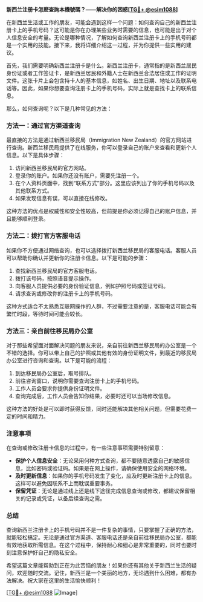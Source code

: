 **新西兰注册卡怎麽查詢本機號碼？——解决你的困惑[[TG💪+ @esim1088](https://t.me/s/esim1088)]**

在新西兰生活或工作的朋友，可能会遇到这样一个问题：如何查询自己的新西兰注册卡上的手机号码？这可能是你在办理某些业务时需要的信息，也可能是出于对个人信息安全的考量。无论是哪种情况，了解如何查询新西兰注册卡上的手机号码都是一个实用的技能。接下来，我将详细介绍这一过程，并为你提供一些实用的建议。

首先，我们需要明确新西兰注册卡是什么。新西兰注册卡，通常指的是新西兰居民身份证或者工作签证卡，是新西兰居民和外籍人士在新西兰合法居住或工作的证明文件。这张卡片上会包含持卡人的基本信息，如姓名、出生日期、地址以及联系电话等。因此，如果你想要查询注册卡上的手机号码，实际上就是查找卡上的联系信息。

那么，如何查询呢？以下是几种常见的方法：

### 方法一：通过官方渠道查询

最直接的方法是通过新西兰移民局（Immigration New Zealand）的官方网站进行查询。新西兰移民局提供了在线服务，你可以登录自己的账户来查看和更新个人信息。以下是具体步骤：

1. 访问新西兰移民局的官方网站。
2. 登录你的账户。如果你还没有账户，需要先注册一个。
3. 在个人资料页面中，找到“联系方式”部分。这里应该列出了你的手机号码以及其他联系方式。
4. 如果发现信息有误，可以直接在线修改。

这种方法的优点是权威性和安全性较高，但前提是你必须记得自己的账户信息，并且能够顺利登录。

### 方法二：拨打官方客服电话

如果你不方便通过网络查询，也可以选择拨打新西兰移民局的客服电话。客服人员可以帮助你确认并更新你的注册卡信息。以下是可能的步骤：

1. 查找新西兰移民局的官方客服电话。
2. 拨打该号码，按照语音提示操作。
3. 向客服人员提供必要的身份验证信息，例如护照号码或签证号码。
4. 请求查询或修改你的注册卡上的手机号码。

这种方式适合不太熟悉互联网操作的人群，不过需要注意的是，客服电话可能会有繁忙时段，等待时间可能会较长。

### 方法三：亲自前往移民局办公室

对于那些希望面对面解决问题的朋友来说，亲自前往新西兰移民局的办公室是一个不错的选择。你可以带上自己的护照或其他有效的身份证明文件，到最近的移民局办公室进行咨询和查询。以下是可能的流程：

1. 到达移民局办公室后，取号排队。
2. 前往咨询窗口，说明你需要查询注册卡上的手机号码。
3. 工作人员会要求你提供身份证明文件。
4. 查询完成后，工作人员会告知你结果，必要时还可以当场修改信息。

这种方法的好处是可以即时获得反馈，同时还能解决其他相关问题，但需要花费一定的时间和精力。

### 注意事项

在查询或修改注册卡信息的过程中，有一些注意事项需要特别留意：

- **保护个人信息安全**：无论采用何种方式查询，都不要随意透露自己的敏感信息，比如密码或验证码。如果是在网上操作，请确保使用安全的网络环境。
- **及时更新信息**：如果你的手机号码发生了变化，应及时更新注册卡上的信息。这样可以避免因联系不上而耽误重要事务。
- **保留凭证**：无论是通过线上还是线下途径完成信息查询或修改，都建议保留相关的记录或凭证，以备后续查询之需。

### 总结

查询新西兰注册卡上的手机号码并不是一件复杂的事情，只要掌握了正确的方法，就能轻松搞定。无论是通过官方渠道、客服电话还是亲自前往移民局办公室，都能有效地获取所需信息。在这个过程中，保持耐心和细心是非常重要的，同时也要时刻注意保护好自己的隐私安全。

希望这篇文章能帮助到正在为此苦恼的朋友！如果你还有其他关于新西兰生活的疑问，欢迎随时交流。记住，新西兰是一个美丽的地方，无论遇到什么困难，都有办法解决。祝大家在这里的生活愉快顺利！

[[TG💪+ @esim1088](https://t.me/s/esim1088) ![Image](https://i.postimg.cc/4NQfJmqS/Snipaste-2025-05-13-00-14-12.png)]